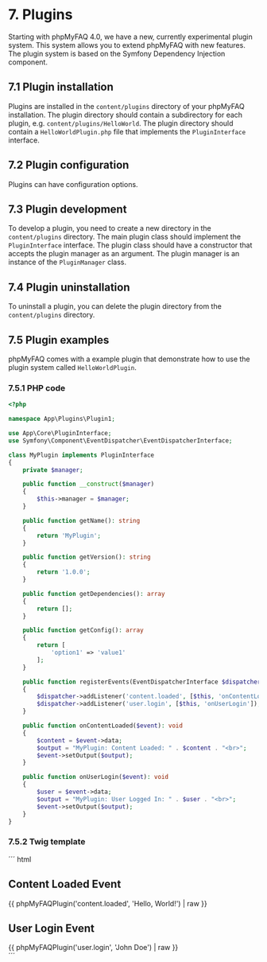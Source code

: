 # 7. Plugins

Starting with phpMyFAQ 4.0, we have a new, currently experimental plugin system.
This system allows you to extend phpMyFAQ with new features.
The plugin system is based on the Symfony Dependency Injection component.

## 7.1 Plugin installation

Plugins are installed in the `content/plugins` directory of your phpMyFAQ installation.
The plugin directory should contain a subdirectory for each plugin, e.g. `content/plugins/HelloWorld`.
The plugin directory should contain a `HelloWorldPlugin.php` file that implements the `PluginInterface` interface.

## 7.2 Plugin configuration

Plugins can have configuration options.

## 7.3 Plugin development

To develop a plugin, you need to create a new directory in the `content/plugins` directory.
The main plugin class should implement the `PluginInterface` interface.
The plugin class should have a constructor that accepts the plugin manager as an argument.
The plugin manager is an instance of the `PluginManager` class.

## 7.4 Plugin uninstallation

To uninstall a plugin, you can delete the plugin directory from the `content/plugins` directory.

## 7.5 Plugin examples

phpMyFAQ comes with a example plugin that demonstrate how to use the plugin system called `HelloWorldPlugin`.

### 7.5.1 PHP code

```php
<?php

namespace App\Plugins\Plugin1;

use App\Core\PluginInterface;
use Symfony\Component\EventDispatcher\EventDispatcherInterface;

class MyPlugin implements PluginInterface
{
    private $manager;

    public function __construct($manager)
    {
        $this->manager = $manager;
    }

    public function getName(): string
    {
        return 'MyPlugin';
    }

    public function getVersion(): string
    {
        return '1.0.0';
    }

    public function getDependencies(): array
    {
        return [];
    }

    public function getConfig(): array
    {
        return [
            'option1' => 'value1'
        ];
    }

    public function registerEvents(EventDispatcherInterface $dispatcher): void
    {
        $dispatcher->addListener('content.loaded', [$this, 'onContentLoaded']);
        $dispatcher->addListener('user.login', [$this, 'onUserLogin']);
    }

    public function onContentLoaded($event): void
    {
        $content = $event->data;
        $output = "MyPlugin: Content Loaded: " . $content . "<br>";
        $event->setOutput($output);
    }

    public function onUserLogin($event): void
    {
        $user = $event->data;
        $output = "MyPlugin: User Logged In: " . $user . "<br>";
        $event->setOutput($output);
    }
}
```

### 7.5.2 Twig template

´´´ html

<div>
    <h2>Content Loaded Event</h2>
    {{ phpMyFAQPlugin('content.loaded', 'Hello, World!') | raw }}
</div>

<div>
    <h2>User Login Event</h2>
    {{ phpMyFAQPlugin('user.login', 'John Doe') | raw }}
</div>
´´´
